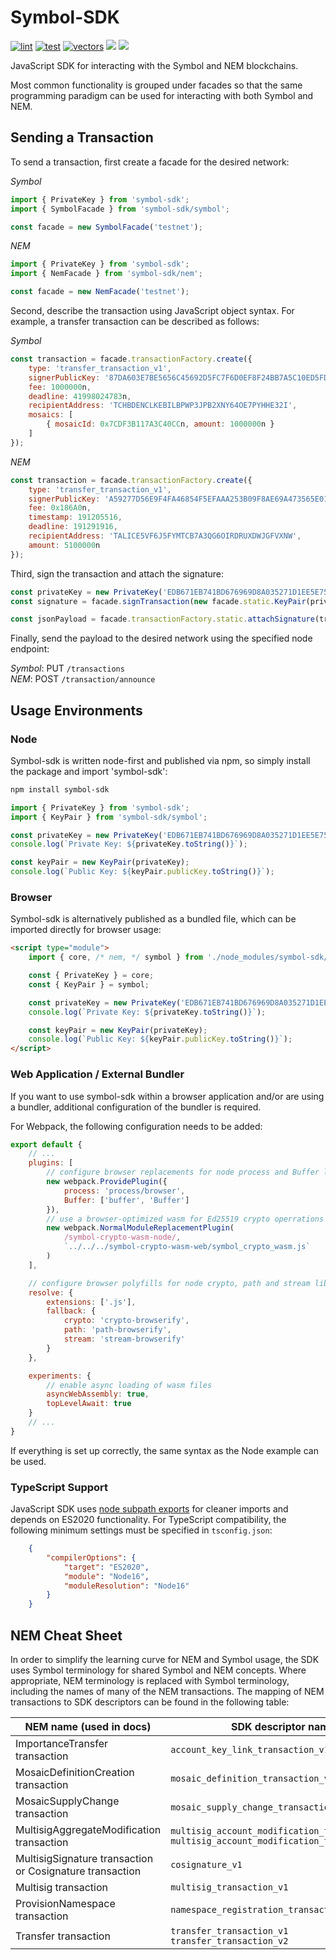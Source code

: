 # Symbol-SDK

[![lint][sdk-javascript-lint]][sdk-javascript-job] [![test][sdk-javascript-test]][sdk-javascript-job] [![vectors][sdk-javascript-vectors]][sdk-javascript-job] [![][sdk-javascript-cov]][sdk-javascript-cov-link] [![][sdk-javascript-package]][sdk-javascript-package-link]

[sdk-javascript-job]: https://jenkins.symboldev.com/blue/organizations/jenkins/Symbol%2Fgenerated%2Fsymbol%2Fjavascript/activity?branch=dev
[sdk-javascript-lint]: https://jenkins.symboldev.com/buildStatus/icon?job=Symbol%2Fgenerated%2Fsymbol%2Fjavascript%2Fdev%2F&config=sdk-javascript-lint
[sdk-javascript-test]: https://jenkins.symboldev.com/buildStatus/icon?job=Symbol%2Fgenerated%2Fsymbol%2Fjavascript%2Fdev%2F&config=sdk-javascript-test
[sdk-javascript-vectors]: https://jenkins.symboldev.com/buildStatus/icon?job=Symbol%2Fgenerated%2Fsymbol%2Fjavascript%2Fdev%2F&config=sdk-javascript-vectors
[sdk-javascript-cov]: https://codecov.io/gh/symbol/symbol/branch/dev/graph/badge.svg?token=SSYYBMK0M7&flag=sdk-javascript
[sdk-javascript-cov-link]: https://codecov.io/gh/symbol/symbol/tree/dev/sdk/javascript
[sdk-javascript-package]: https://img.shields.io/npm/v/symbol-sdk
[sdk-javascript-package-link]: https://www.npmjs.com/package/symbol-sdk

JavaScript SDK for interacting with the Symbol and NEM blockchains.

Most common functionality is grouped under facades so that the same programming paradigm can be used for interacting with both Symbol and NEM.

## Sending a Transaction

To send a transaction, first create a facade for the desired network:

_Symbol_
```javascript
import { PrivateKey } from 'symbol-sdk';
import { SymbolFacade } from 'symbol-sdk/symbol';

const facade = new SymbolFacade('testnet');
```

_NEM_
```javascript
import { PrivateKey } from 'symbol-sdk';
import { NemFacade } from 'symbol-sdk/nem';

const facade = new NemFacade('testnet');
````

Second, describe the transaction using JavaScript object syntax. For example, a transfer transaction can be described as follows:

_Symbol_
```javascript
const transaction = facade.transactionFactory.create({
	type: 'transfer_transaction_v1',
	signerPublicKey: '87DA603E7BE5656C45692D5FC7F6D0EF8F24BB7A5C10ED5FDA8C5CFBC49FCBC8',
	fee: 1000000n,
	deadline: 41998024783n,
	recipientAddress: 'TCHBDENCLKEBILBPWP3JPB2XNY64OE7PYHHE32I',
	mosaics: [
		{ mosaicId: 0x7CDF3B117A3C40CCn, amount: 1000000n }
	]
});
```

_NEM_
```javascript
const transaction = facade.transactionFactory.create({
	type: 'transfer_transaction_v1',
	signerPublicKey: 'A59277D56E9F4FA46854F5EFAAA253B09F8AE69A473565E01FD9E6A738E4AB74',
	fee: 0x186A0n,
	timestamp: 191205516,
	deadline: 191291916,
	recipientAddress: 'TALICE5VF6J5FYMTCB7A3QG6OIRDRUXDWJGFVXNW',
	amount: 5100000n
});
````

Third, sign the transaction and attach the signature:


```javascript
const privateKey = new PrivateKey('EDB671EB741BD676969D8A035271D1EE5E75DF33278083D877F23615EB839FEC');
const signature = facade.signTransaction(new facade.static.KeyPair(privateKey), transaction);

const jsonPayload = facade.transactionFactory.static.attachSignature(transaction, signature);;
```

Finally, send the payload to the desired network using the specified node endpoint:

_Symbol_: PUT `/transactions`
<br>
_NEM_: POST `/transaction/announce`


## Usage Environments

### Node

Symbol-sdk is written node-first and published via npm, so simply install the package and import 'symbol-sdk':

```sh
npm install symbol-sdk
```

```js
import { PrivateKey } from 'symbol-sdk';
import { KeyPair } from 'symbol-sdk/symbol';

const privateKey = new PrivateKey('EDB671EB741BD676969D8A035271D1EE5E75DF33278083D877F23615EB839FEC');
console.log(`Private Key: ${privateKey.toString()}`);

const keyPair = new KeyPair(privateKey);
console.log(`Public Key: ${keyPair.publicKey.toString()}`);
```

### Browser

Symbol-sdk is alternatively published as a bundled file, which can be imported directly for browser usage:

```html
<script type="module">
	import { core, /* nem, */ symbol } from './node_modules/symbol-sdk/dist/bundle.web.js';

	const { PrivateKey } = core;
	const { KeyPair } = symbol;

	const privateKey = new PrivateKey('EDB671EB741BD676969D8A035271D1EE5E75DF33278083D877F23615EB839FEC');
	console.log(`Private Key: ${privateKey.toString()}`);

	const keyPair = new KeyPair(privateKey);
	console.log(`Public Key: ${keyPair.publicKey.toString()}`);
</script>
```

### Web Application / External Bundler

If you want to use symbol-sdk within a browser application and/or are using a bundler, additional configuration of the bundler is required.

For Webpack, the following configuration needs to be added:
```js
export default {
	// ...
	plugins: [
		// configure browser replacements for node process and Buffer libraries
		new webpack.ProvidePlugin({
			process: 'process/browser',
			Buffer: ['buffer', 'Buffer']
		}),
		// use a browser-optimized wasm for Ed25519 crypto operrations
		new webpack.NormalModuleReplacementPlugin(
			/symbol-crypto-wasm-node/,
			`../../../symbol-crypto-wasm-web/symbol_crypto_wasm.js`
		)
	],

	// configure browser polyfills for node crypto, path and stream libraries
	resolve: {
		extensions: ['.js'],
		fallback: {
			crypto: 'crypto-browserify',
			path: 'path-browserify',
			stream: 'stream-browserify'
		}
	},

	experiments: {
		// enable async loading of wasm files
		asyncWebAssembly: true,
		topLevelAwait: true
	}
	// ...
}

```

If everything is set up correctly, the same syntax as the Node example can be used.

### TypeScript Support

JavaScript SDK uses [node subpath exports](https://nodejs.org/api/packages.html#subpath-exports) for cleaner imports and depends on ES2020 functionality.
For TypeScript compatibility, the following minimum settings must be specified in `tsconfig.json`:

```json
	{
		"compilerOptions": {
			"target": "ES2020",
			"module": "Node16",
			"moduleResolution": "Node16"
		}
	}
```

## NEM Cheat Sheet

In order to simplify the learning curve for NEM and Symbol usage, the SDK uses Symbol terminology for shared Symbol and NEM concepts.
Where appropriate, NEM terminology is replaced with Symbol terminology, including the names of many of the NEM transactions.
The mapping of NEM transactions to SDK descriptors can be found in the following table:

| NEM name (used in docs) | SDK descriptor name|
|--- |--- |
| ImportanceTransfer transaction | `account_key_link_transaction_v1` |
| MosaicDefinitionCreation transaction | `mosaic_definition_transaction_v1` |
| MosaicSupplyChange transaction | `mosaic_supply_change_transaction_v1` |
| MultisigAggregateModification transaction | `multisig_account_modification_transaction_v1`<br>`multisig_account_modification_transaction_v2` |
| MultisigSignature transaction or Cosignature transaction | `cosignature_v1` |
| Multisig transaction | `multisig_transaction_v1` |
| ProvisionNamespace transaction | `namespace_registration_transaction_v1` |
| Transfer transaction | `transfer_transaction_v1`<br>`transfer_transaction_v2` |
